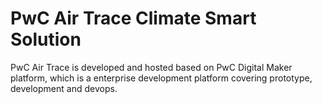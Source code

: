 # PwC Air Trace Climate Smart Solution
PwC Air Trace is developed and hosted based on PwC Digital Maker platform, which is a enterprise development platform covering prototype, development and devops. 


